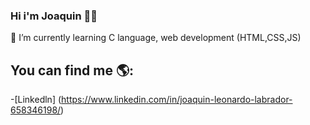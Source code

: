 ### Hi i'm Joaquin 👋🏼 

🌱 I’m currently learning C language, web development (HTML,CSS,JS)

## You can find me 🌎:
-[Linkedln] (https://www.linkedin.com/in/joaquin-leonardo-labrador-658346198/)
